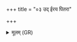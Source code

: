 +++
title = "०३ उद् ईरय पितरा"

+++
<details><summary>मूलम् (GR)</summary>

उद् ईरय पितरा जार आभिशम्  
इयक्षति हर्यतो हृत्त इष्यति ।  
विवक्ति वह्निः स्वपस्यते मखस्  
तविष्यते असुरो वेपते मतीन् ॥
</details>